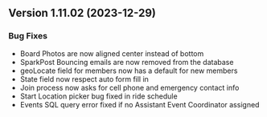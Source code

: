  ## Version 1.11.02 (2023-12-29)

 ### Bug Fixes
 - Board Photos are now aligned center instead of bottom
 - SparkPost Bouncing emails are now removed from the database
 - geoLocate field for members now has a default for new members
 - State field now respect auto form fill in
 - Join process now asks for cell phone and emergency contact info
 - Start Location picker bug fixed in ride schedule
 - Events SQL query error fixed if no Assistant Event Coordinator assigned
